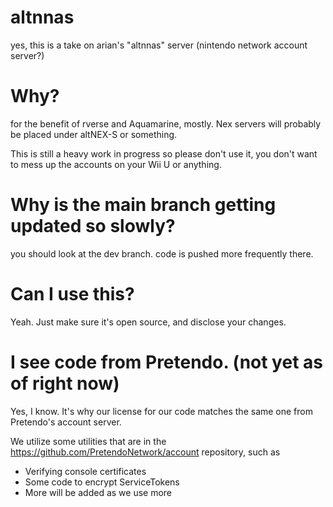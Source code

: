 # altnnas
yes, this is a take on arian's "altnnas" server (nintendo network account server?)
# Why?
for the benefit of rverse and Aquamarine, mostly.
Nex servers will probably be placed under altNEX-S or something.

This is still a heavy work in progress so please don't use it, you don't want to mess up the accounts on your Wii U or anything.
# Why is the main branch getting updated so slowly?
you should look at the dev branch. code is pushed more frequently there.
# Can I use this?
Yeah. Just make sure it's open source, and disclose your changes.
# I see code from Pretendo. (not yet as of right now)
Yes, I know. It's why our license for our code matches the same one from Pretendo's account server.

We utilize some utilities that are in the https://github.com/PretendoNetwork/account repository, such as
- Verifying console certificates
- Some code to encrypt ServiceTokens
- More will be added as we use more


